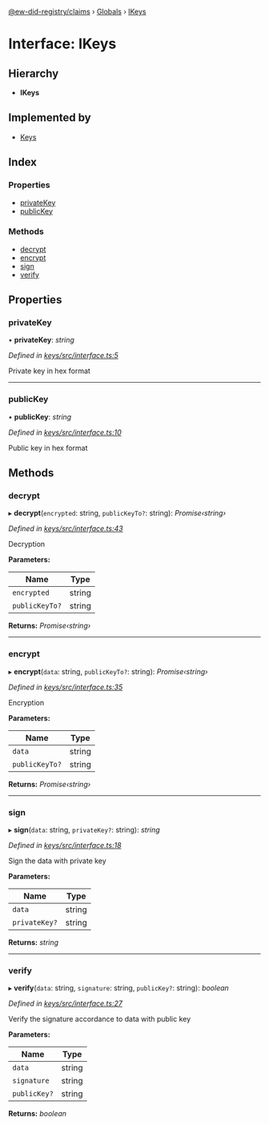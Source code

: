 [@ew-did-registry/claims](../README.md) › [Globals](../globals.md) › [IKeys](ikeys.md)

# Interface: IKeys

## Hierarchy

* **IKeys**

## Implemented by

* [Keys](../classes/keys.md)

## Index

### Properties

* [privateKey](ikeys.md#privatekey)
* [publicKey](ikeys.md#publickey)

### Methods

* [decrypt](ikeys.md#decrypt)
* [encrypt](ikeys.md#encrypt)
* [sign](ikeys.md#sign)
* [verify](ikeys.md#verify)

## Properties

###  privateKey

• **privateKey**: *string*

*Defined in [keys/src/interface.ts:5](https://github.com/energywebfoundation/ew-did-registry/blob/4e486b2/packages/keys/src/interface.ts#L5)*

Private key in hex format

___

###  publicKey

• **publicKey**: *string*

*Defined in [keys/src/interface.ts:10](https://github.com/energywebfoundation/ew-did-registry/blob/4e486b2/packages/keys/src/interface.ts#L10)*

Public key in hex format

## Methods

###  decrypt

▸ **decrypt**(`encrypted`: string, `publicKeyTo?`: string): *Promise‹string›*

*Defined in [keys/src/interface.ts:43](https://github.com/energywebfoundation/ew-did-registry/blob/4e486b2/packages/keys/src/interface.ts#L43)*

Decryption

**Parameters:**

Name | Type |
------ | ------ |
`encrypted` | string |
`publicKeyTo?` | string |

**Returns:** *Promise‹string›*

___

###  encrypt

▸ **encrypt**(`data`: string, `publicKeyTo?`: string): *Promise‹string›*

*Defined in [keys/src/interface.ts:35](https://github.com/energywebfoundation/ew-did-registry/blob/4e486b2/packages/keys/src/interface.ts#L35)*

Encryption

**Parameters:**

Name | Type |
------ | ------ |
`data` | string |
`publicKeyTo?` | string |

**Returns:** *Promise‹string›*

___

###  sign

▸ **sign**(`data`: string, `privateKey?`: string): *string*

*Defined in [keys/src/interface.ts:18](https://github.com/energywebfoundation/ew-did-registry/blob/4e486b2/packages/keys/src/interface.ts#L18)*

Sign the data with private key

**Parameters:**

Name | Type |
------ | ------ |
`data` | string |
`privateKey?` | string |

**Returns:** *string*

___

###  verify

▸ **verify**(`data`: string, `signature`: string, `publicKey?`: string): *boolean*

*Defined in [keys/src/interface.ts:27](https://github.com/energywebfoundation/ew-did-registry/blob/4e486b2/packages/keys/src/interface.ts#L27)*

Verify the signature accordance to data with public key

**Parameters:**

Name | Type |
------ | ------ |
`data` | string |
`signature` | string |
`publicKey?` | string |

**Returns:** *boolean*
